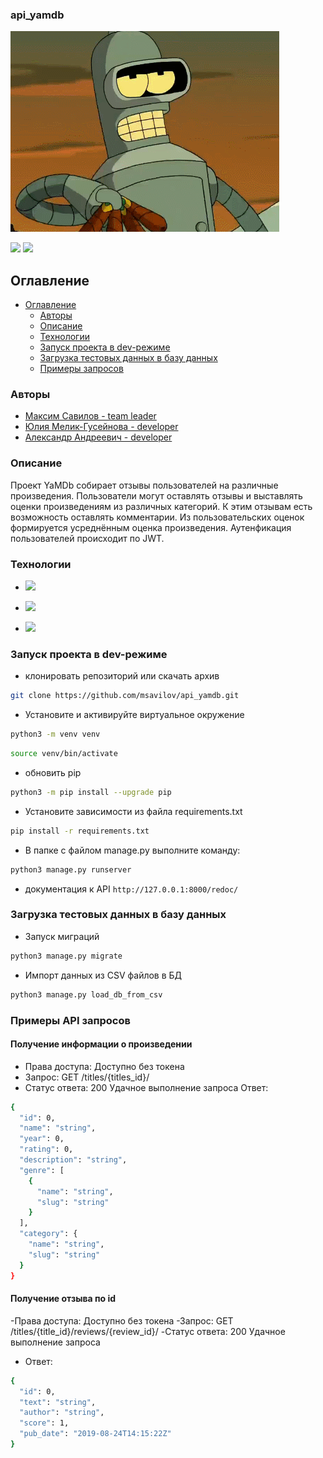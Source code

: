 
### api_yamdb

![githab](https://raw.githubusercontent.com/Zolibot/Interview_of_a_real_fighter/main/bender.gif)


![](https://img.shields.io/badge/license-MIT-green)
![](https://img.shields.io/badge/Powered%20by-Python3.9-green)


## Оглавление

- [Оглавление](#оглавление)
  - [Авторы](#авторы)
  - [Описание](#описание)
  - [Технологии](#технологии)
  - [Запуск проекта в dev-режиме](#запуск-проекта-в-dev-режиме)
  - [Загрузка тестовых данных в базу данных](#загрузка-тестовых-данных-в-базу-данных)
  - [Примеры запросов](#примеры-api-запросов)

### Авторы

- [Максим Савилов - team leader](https://github.com/msavilov/)
- [Юлия Мелик-Гусейнова - developer](https://github.com/JuliaM-G)
- [Александр Андреевич - developer](https://github.com/Zolibot)

### Описание

Проект YaMDb собирает отзывы пользователей на различные произведения.
Пользователи могут оставлять отзывы и выставлять оценки произведениям из 
различных категорий. К этим отзывам есть возможность оставлять комментарии.
Из пользовательских оценок формируется усреднённым оценка произведения.
Аутенфикация пользователей происходит по JWT.

### Технологии

- ![](https://img.shields.io/badge/Python-3.9-brightgreen)

- ![](https://img.shields.io/badge/Django-3.2-brightgreen)

- ![](https://img.shields.io/badge/djangorestframework-3.12.4-brightgreen)

### Запуск проекта в dev-режиме

- клонировать репозиторий или скачать архив

```bash
git clone https://github.com/msavilov/api_yamdb.git
```

- Установите и активируйте виртуальное окружение

```bash
python3 -m venv venv
```

```bash
source venv/bin/activate
```

- обновить pip

```bash
python3 -m pip install --upgrade pip
```

- Установите зависимости из файла requirements.txt

```bash
pip install -r requirements.txt
```

- В папке с файлом manage.py выполните команду:

```bash
python3 manage.py runserver
```

- документация к API ``http://127.0.0.1:8000/redoc/``

### Загрузка тестовых данных в базу данных

- Запуск миграций
```bash
python3 manage.py migrate
```
- Импорт данных из CSV файлов в БД
```bash
python3 manage.py load_db_from_csv
```

### Примеры API запросов

#### Получение информации о произведении
- Права доступа: Доступно без токена
- Запрос: GET /titles/{titles_id}/
- Статус ответа: 200 Удачное выполнение запроса
Ответ:
```bash
{
  "id": 0,
  "name": "string",
  "year": 0,
  "rating": 0,
  "description": "string",
  "genre": [
    {
      "name": "string",
      "slug": "string"
    }
  ],
  "category": {
    "name": "string",
    "slug": "string"
  }
}
```

#### Получение отзыва по id
-Права доступа: Доступно без токена
-Запрос: GET /titles/{title_id}/reviews/{review_id}/
-Статус ответа: 200 Удачное выполнение запроса
- Ответ:
```bash
{
  "id": 0,
  "text": "string",
  "author": "string",
  "score": 1,
  "pub_date": "2019-08-24T14:15:22Z"
}
```
